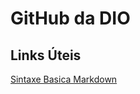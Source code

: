 # GitHub da DIO
## Links Úteis
[Sintaxe Basica Markdown](https://www.markdownguide.org/basic-syntax/)
